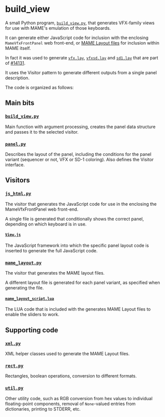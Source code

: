 # build_view

A small Python program, [`build_view.py`](build_view.py), that generates VFX-family views for use with MAME's emulation of those keyboards.

It can generate either JavaScript code for inclusion with the enclosing `MameVfxFrontPanel` web front-end, or [MAME Layout files](https://docs.mamedev.org/techspecs/layout_files.html) for inclusion within MAME itself.

In fact it was used to generate [`vfx.lay`](https://github.com/cbrunschen/mame/blob/vfx_panel/src/mame/layout/vfx.lay), [`vfxsd.lay`](https://github.com/cbrunschen/mame/blob/vfx_panel/src/mame/layout/vfxsd.lay) and [`sd1.lay`](https://github.com/cbrunschen/mame/blob/vfx_panel/src/mame/layout/sd1.lay) that are part of [#14131](https://github.com/mamedev/mame/pull/14131).

It uses the Visitor pattern to generate different outputs from a single panel description.

The code is organized as follows:

## Main bits

### [`build_view.py`](build_view.py)

Main function with argument processing, creates the panel data structure and passes it to the selected visitor.

### [`panel.py`](panel.py)

Describes the layout of the panel, including the conditions for the panel variant (sequencer or not, VFX or SD-1 coloring). Also defines the Visitor interface.

## Visitors

### [`js_html.py`](js_html.py)

The visitor that generates the JavaScript code for use in the enclosing the MameVfxFrontPanel web front-end.

A single file is generated that conditionally shows the correct panel, depending on which keyboard is in use.

#### [`View.js`](View.js)

The JavaScript framework into which the specific panel layout code is inserted to generate the full JavaScript code.

### [`mame_layout.py`](mame_layout.py)

The visitor that generates the MAME layout files.

A different layout file is generated for each panel variant, as specified when generating the file.

#### [`mame_layout_script.lua`](mame_layout_script.lua)

The LUA code that is included with the generates MAME Layout files to enable the sliders to work.

## Supporting code

### [`xml.py`](xml.py)

XML helper classes used to generate the MAME Layout files.

### [`rect.py`](rect.py)

Rectangles, boolean operations, conversion to different formats.

### [`util.py`](util.py)

Other utility code, such as RGB conversion from hex values to individual floating-point components, removal of `None`-valued entries from dictionaries, printing to STDERR, etc.